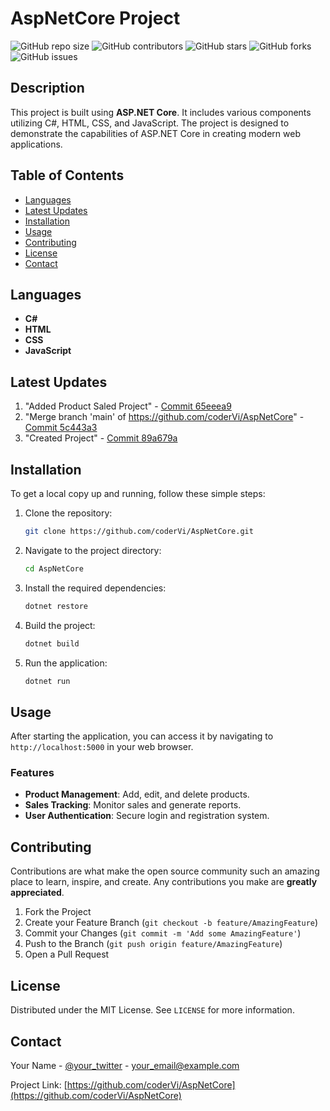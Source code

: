 # AspNetCore Project

![GitHub repo size](https://img.shields.io/github/repo-size/coderVi/AspNetCore)
![GitHub contributors](https://img.shields.io/github/contributors/coderVi/AspNetCore)
![GitHub stars](https://img.shields.io/github/stars/coderVi/AspNetCore?style=social)
![GitHub forks](https://img.shields.io/github/forks/coderVi/AspNetCore?style=social)
![GitHub issues](https://img.shields.io/github/issues/coderVi/AspNetCore)

## Description
This project is built using **ASP.NET Core**. It includes various components utilizing C#, HTML, CSS, and JavaScript. The project is designed to demonstrate the capabilities of ASP.NET Core in creating modern web applications.

## Table of Contents
- [Languages](#languages)
- [Latest Updates](#latest-updates)
- [Installation](#installation)
- [Usage](#usage)
- [Contributing](#contributing)
- [License](#license)
- [Contact](#contact)

## Languages
- **C#**
- **HTML**
- **CSS**
- **JavaScript**

## Latest Updates
1. "Added Product Saled Project" - [Commit 65eeea9](https://github.com/coderVi/AspNetCore/commit/65eeea9eb993999bf5733dd0c8e4541298c5176a)
2. "Merge branch 'main' of https://github.com/coderVi/AspNetCore" - [Commit 5c443a3](https://github.com/coderVi/AspNetCore/commit/5c443a384cf5b2c3b9f6764cf024b8c8ce93a220)
3. "Created Project" - [Commit 89a679a](https://github.com/coderVi/AspNetCore/commit/89a679adc0bf241dfe4d1b103bb094cb570661fb)

## Installation
To get a local copy up and running, follow these simple steps:

1. Clone the repository:
    ```sh
    git clone https://github.com/coderVi/AspNetCore.git
    ```
2. Navigate to the project directory:
    ```sh
    cd AspNetCore
    ```
3. Install the required dependencies:
    ```sh
    dotnet restore
    ```
4. Build the project:
    ```sh
    dotnet build
    ```
5. Run the application:
    ```sh
    dotnet run
    ```

## Usage
After starting the application, you can access it by navigating to `http://localhost:5000` in your web browser.

### Features
- **Product Management**: Add, edit, and delete products.
- **Sales Tracking**: Monitor sales and generate reports.
- **User Authentication**: Secure login and registration system.

## Contributing
Contributions are what make the open source community such an amazing place to learn, inspire, and create. Any contributions you make are **greatly appreciated**.

1. Fork the Project
2. Create your Feature Branch (`git checkout -b feature/AmazingFeature`)
3. Commit your Changes (`git commit -m 'Add some AmazingFeature'`)
4. Push to the Branch (`git push origin feature/AmazingFeature`)
5. Open a Pull Request

## License
Distributed under the MIT License. See `LICENSE` for more information.

## Contact
Your Name - [@your_twitter](https://twitter.com/your_twitter) - your_email@example.com

Project Link: [https://github.com/coderVi/AspNetCore](https://github.com/coderVi/AspNetCore)

